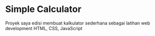 # Simple Calculator
Proyek saya edisi membuat kalkulator sederhana sebagai latihan web development HTML, CSS, JavaScript
